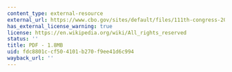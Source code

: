 ```yaml
---
content_type: external-resource
external_url: https://www.cbo.gov/sites/default/files/111th-congress-2009-2010/reports/05-13-fighterforces.pdf
has_external_license_warning: true
license: https://en.wikipedia.org/wiki/All_rights_reserved
status: ''
title: PDF - 1.8MB
uid: fdc8801c-cf50-4101-b270-f9ee41d6c994
wayback_url: ''
---
```


